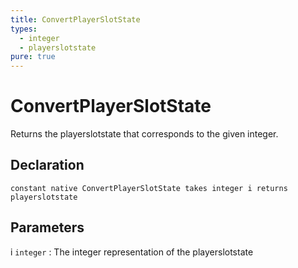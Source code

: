 ```yaml
---
title: ConvertPlayerSlotState
types:
  - integer
  - playerslotstate
pure: true
---
```


# ConvertPlayerSlotState
Returns the playerslotstate that corresponds to the given integer.

## Declaration

```jass
constant native ConvertPlayerSlotState takes integer i returns playerslotstate
```

## Parameters
i `integer`
: The integer representation of the playerslotstate
